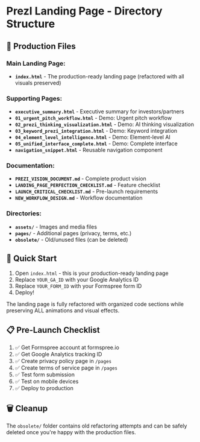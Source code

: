 # PrezI Landing Page - Directory Structure

## 🚀 Production Files

### Main Landing Page:
- **`index.html`** - The production-ready landing page (refactored with all visuals preserved)

### Supporting Pages:
- **`executive_summary.html`** - Executive summary for investors/partners
- **`01_urgent_pitch_workflow.html`** - Demo: Urgent pitch workflow
- **`02_prezi_thinking_visualization.html`** - Demo: AI thinking visualization
- **`03_keyword_prezi_integration.html`** - Demo: Keyword integration
- **`04_element_level_intelligence.html`** - Demo: Element-level AI
- **`05_unified_interface_complete.html`** - Demo: Complete interface
- **`navigation_snippet.html`** - Reusable navigation component

### Documentation:
- **`PREZI_VISION_DOCUMENT.md`** - Complete product vision
- **`LANDING_PAGE_PERFECTION_CHECKLIST.md`** - Feature checklist
- **`LAUNCH_CRITICAL_CHECKLIST.md`** - Pre-launch requirements
- **`NEW_WORKFLOW_DESIGN.md`** - Workflow documentation

### Directories:
- **`assets/`** - Images and media files
- **`pages/`** - Additional pages (privacy, terms, etc.)
- **`obsolete/`** - Old/unused files (can be deleted)

## 🎯 Quick Start

1. Open `index.html` - this is your production-ready landing page
2. Replace `YOUR_GA_ID` with your Google Analytics ID
3. Replace `YOUR_FORM_ID` with your Formspree form ID
4. Deploy!

The landing page is fully refactored with organized code sections while preserving ALL animations and visual effects.

## 📋 Pre-Launch Checklist

1. ✅ Get Formspree account at formspree.io
2. ✅ Get Google Analytics tracking ID
3. ✅ Create privacy policy page in `/pages`
4. ✅ Create terms of service page in `/pages`
5. ✅ Test form submission
6. ✅ Test on mobile devices
7. ✅ Deploy to production

## 🗑️ Cleanup

The `obsolete/` folder contains old refactoring attempts and can be safely deleted once you're happy with the production files.